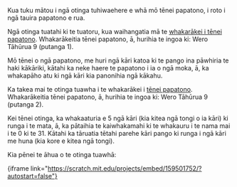 Kua tuku mātou i ngā otinga tuhiwaehere e whā mō tēnei papatono, i roto i ngā tauira papatono e rua.

Ngā otinga tuatahi ki te tuatoru, kua waihangatia mā te [whakarākei i tēnei papatono](https://scratch.mit.edu/projects/159437081/). Whakarākeitia tēnei papatono, ā, hurihia te ingoa ki: Wero Tāhūrua 9 (putanga 1).

Mō tēnei o ngā papatono, me huri ngā kāri katoa ki te pango ina pāwhiria te haki kākāriki, kātahi ka neke haere te papatono i ia o ngā moka, ā, ka whakapāho atu ki ngā kāri kia panonihia ngā kākahu.

Ka takea mai te otinga tuawha i te whakarākei i [tēnei papatono](https://scratch.mit.edu/projects/159499667/). Whakarākeitia tēnei papatono, ā, hurihia te ingoa ki: Wero Tāhūrua 9 (putanga 2).

Kei tēnei otinga, ka whakaaturia e 5 ngā kāri (kia kitea ngā tongi o ia kāri) ki runga i te mata, ā, ka pātaihia te kaiwhakamahi ki te whakauru i te nama mai i te 0 ki te 31. Kātahi ka tāruatia tētahi parehe kāri pango ki runga i ngā kāri me huna (kia kore e kitea ngā tongi).

Kia pēnei te āhua o te otinga tuawhā:

{iframe link="https://scratch.mit.edu/projects/embed/159501752/?autostart=false"}